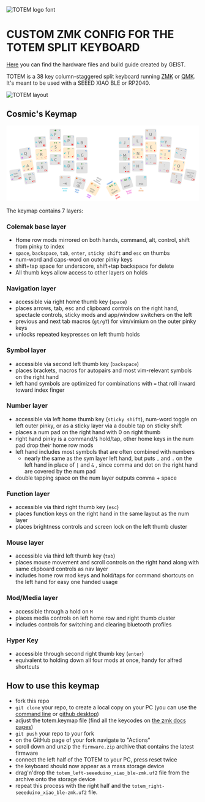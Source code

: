 <picture>
  <source media="(prefers-color-scheme: dark)" srcset="/docs/images/TOTEM_logo_dark.svg">
  <source media="(prefers-color-scheme: light)" srcset="/docs/images/TOTEM_logo_bright.svg">
  <img alt="TOTEM logo font" src="/docs/images/TOTEM_logo_bright.svg">
</picture>

# CUSTOM ZMK CONFIG FOR THE TOTEM SPLIT KEYBOARD

[Here](https://github.com/GEIGEIGEIST/totem) you can find the hardware files and build guide created by GEIST.

TOTEM is a 38 key column-staggered split keyboard running [ZMK](https://zmk.dev/) or [QMK](https://docs.qmk.fm/). It's meant to be used with a SEEED XIAO BLE or RP2040.


![TOTEM layout](/docs/images/TOTEM_layout.svg)



## Cosmic's Keymap

![TOTEM keymap](totem_keymap.png)

The keymap contains 7 layers:
### Colemak base layer
  - Home row mods mirrored on both hands, command, alt, control, shift from pinky to index
  - `space`, `backspace`, `tab`, `enter`, `sticky shift` and `esc` on thumbs
  - num-word and caps-word on outer pinky keys
  - shift+tap space for underscore, shift+tap backspace for delete
  - All thumb keys allow access to other layers on holds
### Navigation layer
  - accessible via right home thumb key (`space`)
  - places arrows, tab, esc and clipboard controls on the right hand, spectacle controls, sticky mods and app/window switchers on the left
  - previous and next tab macros (`gt/gT`) for vim/vimium on the outer pinky keys
  - unlocks repeated keypresses on left thumb holds
### Symbol layer
  - accessible via second left thumb key (`backspace`)
  - places brackets, macros for autopairs and most vim-relevant symbols on the right hand
  - left hand symbols are optimized for combinations with `=` that roll inward toward index finger
### Number layer
  - accessible via left home thumb key (`sticky shift`), num-word toggle on left outer pinky, or as a sticky layer via a double tap on sticky shift
  - places a num pad on the right hand with 0 on right thumb
  - right hand pinky is a command/`$` hold/tap, other home keys in the num pad drop their home row mods
  - left hand includes most symbols that are often combined with numbers
    - nearly the same as the sym layer left hand, but puts `,` and `.` on the left hand in place of `|` and `&` , since comma and dot on the right hand are covered by the num pad
  - double tapping space on the num layer outputs comma + space
### Function layer
  - accessible via third right thumb key (`esc`)
  - places function keys on the right hand in the same layout as the num layer
  - places brightness controls and screen lock on the left thumb cluster
### Mouse layer
  - accessible via third left thumb key (`tab`)
  - places mouse movement and scroll controls on the right hand along with same clipboard controls as nav layer
  - includes home row mod keys and hold/taps for command shortcuts on the left hand for easy one handed usage
### Mod/Media layer
  - accessible through a hold on `M`
  - places media controls on left home row and right thumb cluster
  - includes controls for switching and clearing bluetooth profiles
### Hyper Key
  - accessible through second right thumb key (`enter`)
  - equivalent to holding down all four mods at once, handy for alfred shortcuts


## How to use this keymap

- fork this repo
- `git clone` your repo, to create a local copy on your PC (you can use the [command line](https://www.atlassian.com/git/tutorials) or [github desktop](https://desktop.github.com/))
- adjust the totem.keymap file (find all the keycodes on [the zmk docs pages](https://zmk.dev/docs/codes/))
- `git push` your repo to your fork
- on the GitHub page of your fork navigate to "Actions"
- scroll down and unzip the `firmware.zip` archive that contains the latest firmware
- connect the left half of the TOTEM to your PC, press reset twice
- the keyboard should now appear as a mass storage device
- drag'n'drop the `totem_left-seeeduino_xiao_ble-zmk.uf2` file from the archive onto the storage device
- repeat this process with the right half and the `totem_right-seeeduino_xiao_ble-zmk.uf2` file.